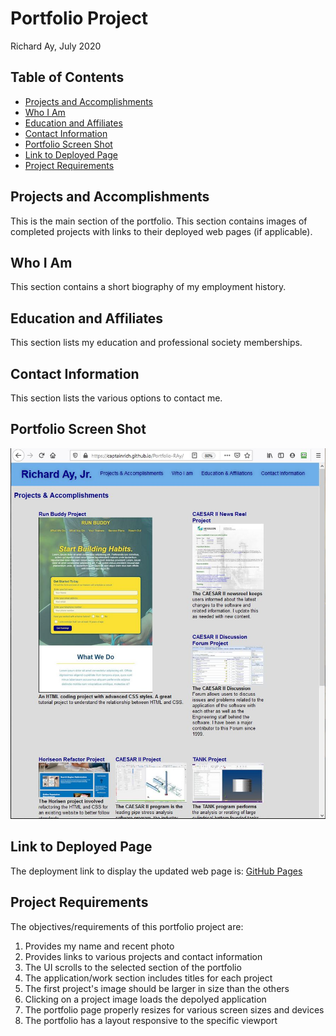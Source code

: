 # Portfolio Project
Richard Ay, July 2020

## Table of Contents
* [Projects and Accomplishments](#projects-and-accomplishments)
* [Who I Am](#who-i-am)
* [Education and Affiliates](#education-and-affiliates)
* [Contact Information](#contact-information)
* [Portfolio Screen Shot](#portfolio-screen-shot)
* [Link to Deployed Page](#link-to-deployed-page)
* [Project Requirements](#project-requirements)


## Projects and Accomplishments
This is the main section of the portfolio.  This section contains images of 
completed projects with links to their deployed web pages (if applicable).

## Who I Am
This section contains a short biography of my employment history.

## Education and Affiliates
This section lists my education and professional society memberships.

## Contact Information
This section lists the various options to contact me.

## Portfolio Screen Shot

![Top Half](https://github.com/CaptainRich/Portfolio-RAy/blob/master/webpagescreenshot.jpg)


## Link to Deployed Page
The deployment link to display the updated web page is:
[GitHub Pages](https://captainrich.github.io/Portfolio-RAy/)


## Project Requirements
The objectives/requirements of this portfolio project are:

1) Provides my name and recent photo
2) Provides links to various projects and contact information
3) The UI scrolls to the selected section of the portfolio
4) The application/work section includes titles for each project
5) The first project's image should be larger in size than the others
6) Clicking on a project image loads the depolyed application
7) The portfolio page properly resizes for various screen sizes and devices
8) The portfolio has a layout responsive to the specific viewport



